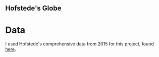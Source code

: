 ## Hofstede's Globe

# Data

I used Hofstede's comprehensive data from 2015 for this project, found [here](https://geerthofstede.com/research-and-vsm/dimension-data-matrix/).

